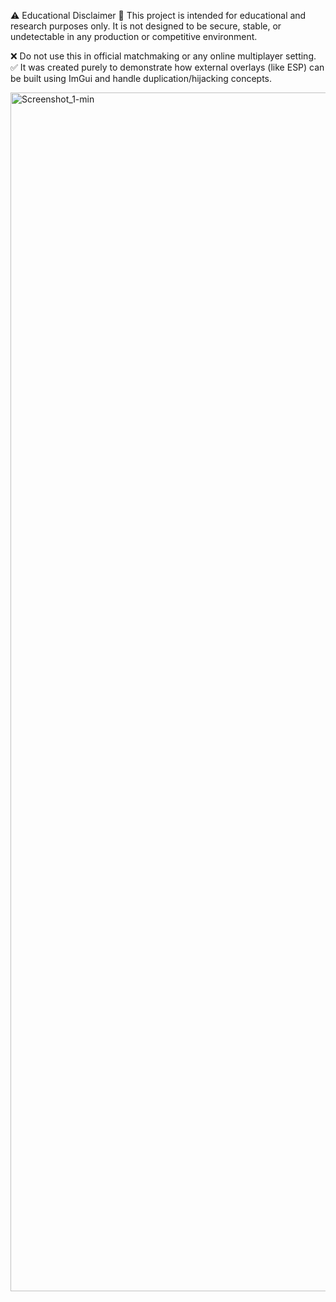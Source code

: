 ⚠️ Educational Disclaimer
🚨 This project is intended for educational and research purposes only.
It is not designed to be secure, stable, or undetectable in any production or competitive environment.

❌ Do not use this in official matchmaking or any online multiplayer setting.
✅ It was created purely to demonstrate how external overlays (like ESP) can be built using ImGui and handle duplication/hijacking concepts.

<img width="1918" alt="Screenshot_1-min" src="https://github.com/user-attachments/assets/b14c8263-b282-4edc-9e0e-7ab52df0a9f3" />

